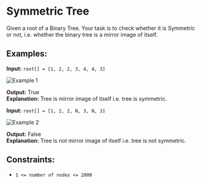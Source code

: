 # Symmetric Tree

Given a root of a Binary Tree. Your task is to check whether it is Symmetric or not, i.e. whether the binary tree is a mirror image of itself.

## Examples:

**Input:** `root[] = [1, 2, 2, 3, 4, 4, 3]`  

![Example 1](https://media.geeksforgeeks.org/wp-content/uploads/20240926171713/ex-1_1.webp)  

**Output:** True  
**Explanation:** Tree is mirror image of itself i.e. tree is symmetric.

**Input:** `root[] = [1, 2, 2, N, 3, N, 3]` 

![Example 2](https://media.geeksforgeeks.org/wp-content/uploads/20240926171713/ex-2_1.webp)  

**Output:** False  
**Explanation:** Tree is not mirror image of itself i.e. tree is not symmetric.

## Constraints:
- `1 <= number of nodes <= 2000`